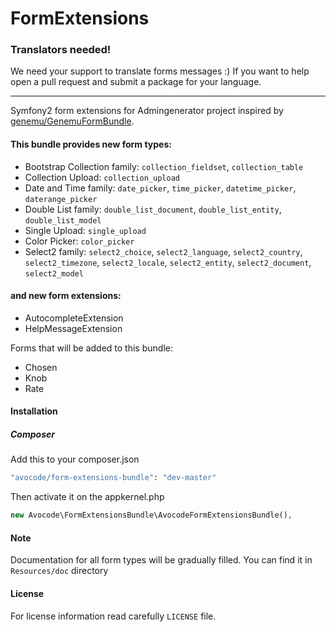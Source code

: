 FormExtensions
==============

### Translators needed!

We need your support to translate forms messages :) 
If you want to help open a pull request and submit a package for your language.

--------------

Symfony2 form extensions for Admingenerator project inspired by 
[genemu/GenemuFormBundle](https://github.com/genemu/GenemuFormBundle).

#### This bundle provides new form types:

* Bootstrap Collection family: `collection_fieldset`, `collection_table`
* Collection Upload: `collection_upload`
* Date and Time family: `date_picker`, `time_picker`, `datetime_picker`, `daterange_picker`
* Double List family: `double_list_document`, `double_list_entity`, `double_list_model`
* Single Upload: `single_upload`
* Color Picker: `color_picker`
* Select2 family: `select2_choice`, `select2_language`, `select2_country`, `select2_timezone`, `select2_locale`, `select2_entity`, `select2_document`, `select2_model`

#### and new form extensions:

* AutocompleteExtension
* HelpMessageExtension

Forms that will be added to this bundle:
* Chosen
* Knob
* Rate

#### Installation

##### Composer
Add this to your composer.json
```bash
"avocode/form-extensions-bundle": "dev-master"
```

Then activate it on the appkernel.php

```php
new Avocode\FormExtensionsBundle\AvocodeFormExtensionsBundle(),
```

#### Note

Documentation for all form types will be gradually filled. You can find it 
in `Resources/doc` directory

#### License

For license information read carefully `LICENSE` file. 
